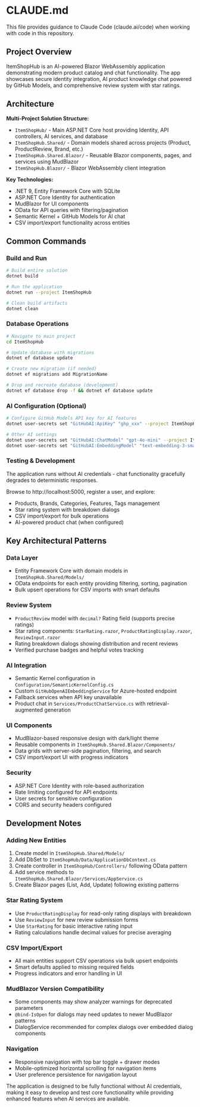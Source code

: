 # CLAUDE.md

This file provides guidance to Claude Code (claude.ai/code) when working with code in this repository.

## Project Overview

ItemShopHub is an AI-powered Blazor WebAssembly application demonstrating modern product catalog and chat functionality. The app showcases secure identity integration, AI product knowledge chat powered by GitHub Models, and comprehensive review system with star ratings.

## Architecture

**Multi-Project Solution Structure:**
- `ItemShopHub/` - Main ASP.NET Core host providing Identity, API controllers, AI services, and database
- `ItemShopHub.Shared/` - Domain models shared across projects (Product, ProductReview, Brand, etc.)
- `ItemShopHub.Shared.Blazor/` - Reusable Blazor components, pages, and services using MudBlazor
- `ItemShopHub.Blazor/` - Blazor WebAssembly client integration

**Key Technologies:**
- .NET 9, Entity Framework Core with SQLite
- ASP.NET Core Identity for authentication
- MudBlazor for UI components
- OData for API queries with filtering/pagination
- Semantic Kernel + GitHub Models for AI chat
- CSV import/export functionality across entities

## Common Commands

### Build and Run
```bash
# Build entire solution
dotnet build

# Run the application
dotnet run --project ItemShopHub

# Clean build artifacts
dotnet clean
```

### Database Operations
```bash
# Navigate to main project
cd ItemShopHub

# Update database with migrations
dotnet ef database update

# Create new migration (if needed)
dotnet ef migrations add MigrationName

# Drop and recreate database (development)
dotnet ef database drop -f && dotnet ef database update
```

### AI Configuration (Optional)
```bash
# Configure GitHub Models API key for AI features
dotnet user-secrets set "GitHubAI:ApiKey" "ghp_xxx" --project ItemShopHub

# Other AI settings
dotnet user-secrets set "GitHubAI:ChatModel" "gpt-4o-mini" --project ItemShopHub
dotnet user-secrets set "GitHubAI:EmbeddingModel" "text-embedding-3-small" --project ItemShopHub
```

### Testing & Development
The application runs without AI credentials - chat functionality gracefully degrades to deterministic responses.

Browse to http://localhost:5000, register a user, and explore:
- Products, Brands, Categories, Features, Tags management
- Star rating system with breakdown dialogs
- CSV import/export for bulk operations
- AI-powered product chat (when configured)

## Key Architectural Patterns

### Data Layer
- Entity Framework Core with domain models in `ItemShopHub.Shared/Models/`
- OData endpoints for each entity providing filtering, sorting, pagination
- Bulk upsert operations for CSV imports with smart defaults

### Review System
- `ProductReview` model with `decimal?` Rating field (supports precise ratings)
- Star rating components: `StarRating.razor`, `ProductRatingDisplay.razor`, `ReviewInput.razor`
- Rating breakdown dialogs showing distribution and recent reviews
- Verified purchase badges and helpful votes tracking

### AI Integration
- Semantic Kernel configuration in `Configuration/SemanticKernelConfig.cs`
- Custom `GitHubOpenAIEmbeddingService` for Azure-hosted endpoint
- Fallback services when API key unavailable
- Product chat in `Services/ProductChatService.cs` with retrieval-augmented generation

### UI Components
- MudBlazor-based responsive design with dark/light theme
- Reusable components in `ItemShopHub.Shared.Blazor/Components/`
- Data grids with server-side pagination, filtering, and search
- CSV import/export UI with progress indicators

### Security
- ASP.NET Core Identity with role-based authorization
- Rate limiting configured for API endpoints
- User secrets for sensitive configuration
- CORS and security headers configured

## Development Notes

### Adding New Entities
1. Create model in `ItemShopHub.Shared/Models/`
2. Add DbSet to `ItemShopHub/Data/ApplicationDbContext.cs`
3. Create controller in `ItemShopHub/Controllers/` following OData pattern
4. Add service methods to `ItemShopHub.Shared.Blazor/Services/AppService.cs`
5. Create Blazor pages (List, Add, Update) following existing patterns

### Star Rating System
- Use `ProductRatingDisplay` for read-only rating displays with breakdown
- Use `ReviewInput` for new review submission forms
- Use `StarRating` for basic interactive rating input
- Rating calculations handle decimal values for precise averaging

### CSV Import/Export
- All main entities support CSV operations via bulk upsert endpoints
- Smart defaults applied to missing required fields
- Progress indicators and error handling in UI

### MudBlazor Version Compatibility
- Some components may show analyzer warnings for deprecated parameters
- `@bind-IsOpen` for dialogs may need updates to newer MudBlazor patterns
- DialogService recommended for complex dialogs over embedded dialog components

### Navigation
- Responsive navigation with top bar toggle + drawer modes
- Mobile-optimized horizontal scrolling for navigation items
- User preference persistence for navigation layout

The application is designed to be fully functional without AI credentials, making it easy to develop and test core functionality while providing enhanced features when AI services are available.